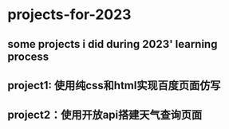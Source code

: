 # projects-for-2023
## some projects i did during 2023' learning process

## project1: 使用纯css和html实现百度页面仿写

## project2：使用开放api搭建天气查询页面
